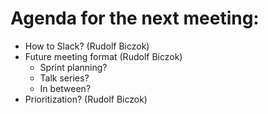 # Agenda for the next meeting:

* How to Slack? (Rudolf Biczok)
* Future meeting format (Rudolf Biczok)
  * Sprint planning? 
  * Talk series? 
  * In between?
* Prioritization? (Rudolf Biczok)

